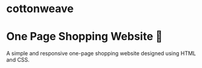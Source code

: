 # cottonweave
# One Page Shopping Website 🛒  
A simple and responsive one-page shopping website designed using HTML and CSS.  
